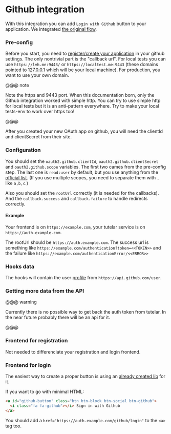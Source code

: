 # Github integration

With this integration you can add `Login with Github` button to your application.
We integrated [the original flow](https://developer.github.com/apps/building-oauth-apps/authorizing-oauth-apps/).

### Pre-config
Before you start, you need to [register/create your application](https://developer.github.com/apps/building-oauth-apps/creating-an-oauth-app/) in your github settings.
The only nontrivial part is the "callback url".
For local tests you can use `https://lvh.me:9443/` or `https://localtest.me:9443` (these domains pointed to 127.0.0.1 which will be your local machine).
For production, you want to use your own domain.

@@@ note

Note the https and 9443 port. 
When this documentation born, only the Github integration worked with simple http. 
You can try to use simple http for local tests but it is an anti-pattern everywhere. 
Try to make your local tests-env to work over https too!

@@@

After you created your new OAuth app on github, you will need the clientId and clientSecret from their site.

### Configuration
You should set the `oauth2.github.clientId`, `oauth2.github.clientSecret` and `oauth2.github.scope` variables.
The first two cames from the pre-config step. The last one is `read:user` by default, but you use anything from the [official list](https://developer.github.com/apps/building-oauth-apps/understanding-scopes-for-oauth-apps/#available-scopes).
(If you use multiple scopes, you need to separate them with `,` like `a,b,c`.)

Also you should set the `rootUrl` correctly (it is needed for the callbacks). And the `callback.success` and `callback.failure` to handle redirects correctly.

#### Example
Your frontend is on `https://example.com`, your tutelar service is on `https://auth.example.com`.

The rootUrl should be `https://auth.example.com`. The success url is something like `https://example.com/authentication?token=<<TOKEN>>` 
and the failure like `https://example.com/authenticationError/<<ERROR>>` 
    
### Hooks data
The hooks will contain the user [profile](https://developer.github.com/v3/users/) from `https://api.github.com/user`.

### Getting more data from the API

@@@ warning

Currently there is no possible way to get back the auth token from tutelar.
In the near future probably there will be an api for it.

@@@

### Frontend for registration
Not needed to differenciate your registration and login frontend.

### Frontend for login
The easiest way to create a proper button is using an [already created lib](https://lipis.github.io/bootstrap-social/) for it.

If you want to go with minimal HTML:
```html
<a id="github-button" class="btn btn-block btn-social btn-github">
  <i class="fa fa-github"></i> Sign in with Github
</a>
```

You should add a `href="https://auth.example.com/github/login"` to the `<a>` tag too.
 
